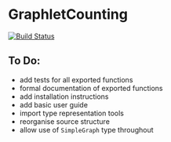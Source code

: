 # GraphletCounting

[![Build Status](https://github.com/osbornejr/GraphletCounting.jl/actions/workflows/CI.yml/badge.svg?branch=main)](https://github.com/osbornejr/GraphletCounting.jl/actions/workflows/CI.yml?query=branch%3Amain)

## To Do:
- add tests for all exported functions
- formal documentation of exported functions
- add installation instructions
- add basic user guide
- import type representation tools
- reorganise source structure
- allow use of `SimpleGraph` type throughout
